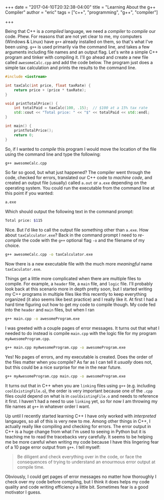 +++
date = "2017-04-10T20:32:38-04:00"
title = "Learning About the g++ Compiler"
author = "eric"
tags = ["c++", "programming", "g++", "compiler"]


+++

Being that C++ is a _compiled_ language, we need a _compiler_ to _compile_ our code. Phew. For reasons that are not yet clear to me, my computers (Windows & Linux) have `g++` already installed on them, so that's what I've been using. `g++` is used primarily via the command line, and takes a few arguments including file names and an output flag. Let's write a simple C++ program and tinker with compiling it. I'll go ahead and create a new file called `awesomeCalc.cpp` and add the code below. The program just does a simple tax calculation and prints the results to the command line.

```C++
#include <iostream>

int taxCalc(int price, float taxRate) {
    return price + (price * taxRate);
}

void printTotalPrice() {
    int totalPaid = taxCalc(100, .15);  // $100 at a 15% tax rate
    std::cout << "Total price: " << "$" << totalPaid << std::endl;
}

int main() {
    printTotalPrice();
    return 0;
}
```

So, if I wanted to _compile_ this program I would move the location of the file using the command line and type the following:

```bash
g++ awesomeCalc.cpp
```

So far so good, but what just happened? The compiler went through the code, checked for errors, translated our C++ code to _machine code_, and created an output file (usually) called `a.out` or `a.exe` depending on the operating system. You could run the executable from the command line at this point if you wanted:

```bash
a.exe
```

Which should output the following text in the command prompt:

```bash
Total price: $115
```

Nice. But I'd like to call the output file something other than `a.exe`. How about `taxCalculator.exe`? Back in the command prompt I need to _re-compile_ the code with the `g++` optional flag `-o` and the filename of my choice.

```bash
g++ awesomeCalc.cpp -o taxCalculator.exe
```

Now there is a new executable file with the much more _meaningful_ name `taxCaculator.exe`.

Things get a little more complicated when there are multiple files to compile. For example, a `header` file, a `main` file, and `logic` file. I'll probably look back at this scenario more in depth pretty soon, but I started writing my C++ programs in multiple files like this recently to keep everything organized (it also seems like best practice) and I really like it. At first I had a hard time figuring out how to get my code to compile though. My code fed into the `header` and `main` files, but when I ran

```bash
g++ main.cpp -o awesomeProgram.exe
```
I was greeted with a couple pages of error messages. It turns out that what I needed to do instead is compile `main.cpp` with the logic file for my program `myAwesomeProgram.cpp`.

```bash
g++ main.cpp myAwesomeProgram.cpp -o awesomeProgram.exe
```

Yes! No pages of errors, and my executable is created. Does the order of the files matter when you compile? As far as I can tell it _usually_ does not, but this could be a nice surprise for me in the near future. 

```bash
g++ myAwesomeProgram.cpp main.cpp -o awesomeProgram.exe
```

It turns out that in C++ when you are `linking` files using `g++` (e.g. including `coolExistingFile.o`), the order is very important because one of the `.cpp` files could depend on what is in `coolExistingFile.o` and needs to reference it first. I haven't had a need to use `linking` yet, so for now I am throwing my file names at `g++` in whatever order I want.

Up until I recently started learning C++ I have only worked with _interpreted_ langauges, so all of this is very new to me. Among other things in C++, I actually really like compiling and checking for errors. The error output in C++ is a huge change from what I'm used to seeing in Python but it is teaching me to read the tracebacks very carefully. It seems to be helping me be more careful when writing my code because I have this lingering fear of a 10 page error output from `g++`. I tell myself:

> Be diligent and check everything over in the code, or face the consequences of trying to understand an enourmous error output at compile time.

Obviously, I could get pages of error messages no matter how thoroughly I check over my code before compiling, but I think it does helps my code quality and code writing efficiency a little bit. Sometimes fear is a good motivator I guess.
